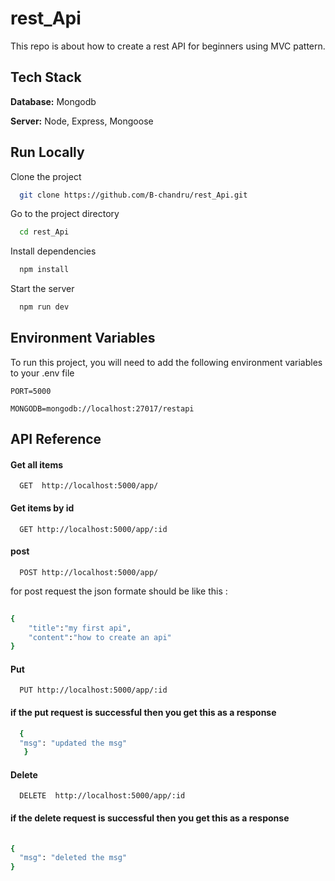 # rest_Api

This repo is about how to create a rest API for beginners  using MVC pattern.

## Tech Stack

**Database:** Mongodb

**Server:** Node, Express, Mongoose
 
 ## Run Locally

Clone the project

```bash
  git clone https://github.com/B-chandru/rest_Api.git
```

Go to the project directory

```bash
  cd rest_Api
```

Install dependencies

```bash
  npm install
```

Start the server

```bash
  npm run dev
```
  
## Environment Variables

To run this project, you will need to add the following environment variables to your .env file

`PORT=5000`

`MONGODB=mongodb://localhost:27017/restapi`



  
## API Reference

#### Get all items

```http
  GET  http://localhost:5000/app/
```


#### Get items by id

```http
  GET http://localhost:5000/app/:id
```


#### post

```http
  POST http://localhost:5000/app/
```

for post request  the json formate should be like this :

```bash
  
{
    "title":"my first api",
    "content":"how to create an api"
}
```


  #### Put

```http
  PUT http://localhost:5000/app/:id
```
#### if the put request is successful then you get this as a response
```bash
  {
  "msg": "updated the msg"
   }
```

#### Delete

```http
  DELETE  http://localhost:5000/app/:id
```

#### if the delete request is successful then you get this as a response
```bash
 
{
  "msg": "deleted the msg"
}
```



